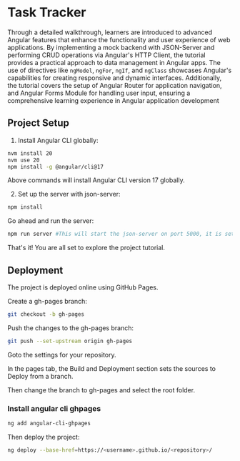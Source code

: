 # Task Tracker

Through a detailed walkthrough, learners are introduced to advanced Angular features that enhance the functionality and user experience of web applications. By implementing a mock backend with JSON-Server and performing CRUD operations via Angular's HTTP Client, the tutorial provides a practical approach to data management in Angular apps. The use of directives like `ngModel`, `ngFor`, `ngIf`, and `ngClass` showcases Angular's capabilities for creating responsive and dynamic interfaces. Additionally, the tutorial covers the setup of Angular Router for application navigation, and Angular Forms Module for handling user input, ensuring a comprehensive learning experience in Angular application development

## Project Setup

1. Install Angular CLI globally:

```bash
nvm install 20
nvm use 20
npm install -g @angular/cli@17
```

Above commands will install Angular CLI version 17 globally.

2. Set up the server with json-server:

```bash
npm install
```

Go ahead and run the server:

```bash
npm run server #This will start the json-server on port 5000, it is setup in package.json
```

That's it! You are all set to explore the project tutorial.

## Deployment

The project is deployed online using GitHub Pages.

Create a gh-pages branch:

```bash
git checkout -b gh-pages
```

Push the changes to the gh-pages branch:

```bash
git push --set-upstream origin gh-pages
```

Goto the settings for your repository.

In the pages tab, the Build and Deployment section sets the sources to Deploy from a branch.

Then change the branch to gh-pages and select the root folder.

### Install angular cli ghpages

```bash
ng add angular-cli-ghpages
```

Then deploy the project:

```bash
ng deploy --base-href=https://<username>.github.io/<repository>/
```
